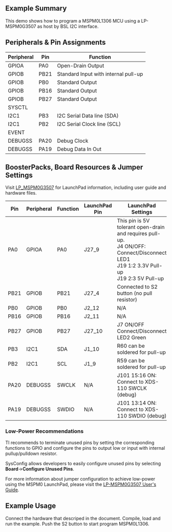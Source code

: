 ## Example Summary

This demo shows how to program a MSPM0L1306 MCU using a LP-MSPM0G3507 as host by BSL I2C interface.

## Peripherals & Pin Assignments

| Peripheral | Pin | Function |
| --- | --- | --- |
| GPIOA | PA0 | Open-Drain Output |
| GPIOB | PB21 | Standard Input with internal pull-up |
| GPIOB | PB0 | Standard Output |
| GPIOB | PB16 | Standard Output |
| GPIOB | PB27 | Standard Output |
| SYSCTL |  |  |
| I2C1 | PB3 | I2C Serial Data line (SDA) |
| I2C1 | PB2 | I2C Serial Clock line (SCL) |
| EVENT |  |  |
| DEBUGSS | PA20 | Debug Clock |
| DEBUGSS | PA19 | Debug Data In Out |

## BoosterPacks, Board Resources & Jumper Settings

Visit [LP_MSPM0G3507](https://www.ti.com/tool/LP-MSPM0G3507) for LaunchPad information, including user guide and hardware files.

| Pin | Peripheral | Function | LaunchPad Pin | LaunchPad Settings |
| --- | --- | --- | --- | --- |
| PA0 | GPIOA | PA0 | J27_9 | This pin is 5V tolerant open-drain and requires pull-up.<br>J4 ON/OFF: Connect/Disconnect LED1<br>J19 1:2 3.3V Pull-up<br>J19 2:3 5V Pull-up |
| PB21 | GPIOB | PB21 | J27_4 | Connected to S2 button (no pull resistor) |
| PB0 | GPIOB | PB0 | J2_12 | N/A |
| PB16 | GPIOB | PB16 | J2_11 | N/A |
| PB27 | GPIOB | PB27 | J27_10 | J7 ON/OFF Connect/Disconnect LED2 Green |
| PB3 | I2C1 | SDA | J1_10 | R60 can be soldered for pull-up |
| PB2 | I2C1 | SCL | J1_9 | R59 can be soldered for pull-up |
| PA20 | DEBUGSS | SWCLK | N/A | J101 15:16 ON: Connect to XDS-110 SWCLK (debug) |
| PA19 | DEBUGSS | SWDIO | N/A | J101 13:14 ON: Connect to XDS-110 SWDIO (debug) |

### Low-Power Recommendations
TI recommends to terminate unused pins by setting the corresponding functions to
GPIO and configure the pins to output low or input with internal
pullup/pulldown resistor.

SysConfig allows developers to easily configure unused pins by selecting **Board**→**Configure Unused Pins**.

For more information about jumper configuration to achieve low-power using the
MSPM0 LaunchPad, please visit the [LP-MSPM0G3507 User's Guide](https://www.ti.com/lit/slau846).

## Example Usage

Connect the hardware that descriped in the document. Compile, load and run the example.
Push the S2 button to start program MSPM0L1306.
